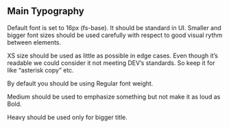 ## Main Typography

Default font is set to 16px (fs-base). It should be standard in UI. Smaller and
bigger font sizes should be used carefully with respect to good visual rythm
between elements.

XS size should be used as little as possible in edge cases. Even though it’s
readable we could consider it not meeting DEV’s standards. So keep it for like
“asterisk copy” etc.

By default you should be using Regular font weight.

Medium should be used to emphasize something but not make it as loud as Bold.

Heavy should be used only for bigger title.
